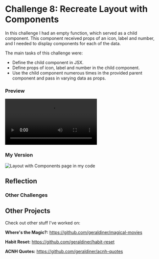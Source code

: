 # Challenge 8: Recreate Layout with Components

In this challenge I had an empty function, which served as a child component. This component received props of an icon, label and number, and I needed to display components for each of the data.

The main tasks of this challenge were:

- Define the child component in JSX.
- Define props of icon, label and number in the child component.
- Use the child component numerous times in the provided parent component and pass in varying data as props.

### Preview

![Layout with Components page preview](https://scotch-res.cloudinary.com/image/upload/w_900,q_auto:good,f_auto/v1559759066/hcducds0xxykykrtuaoo.mp4)

### My Version

![Layout with Components page in my code]()

## Reflection

### Other Challenges

## Other Projects

Check out other stuff I've worked on:

**Where's the Magic?:** https://github.com/geraldiner/magical-movies

**Habit Reset:** https://github.com/geraldiner/habit-reset

**ACNH Quotes:** https://github.com/geraldiner/acnh-quotes
